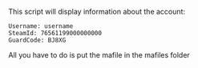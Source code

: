 This script will display information about the account:
```
Username: username
SteamId: 76561199000000000
GuardCode: BJ8XG
```

All you have to do is put the mafile in the mafiles folder
